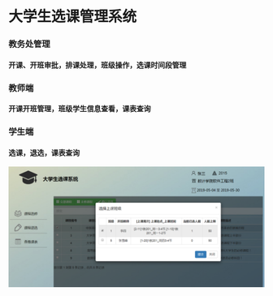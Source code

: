 # 大学生选课管理系统
### 教务处管理
#### 开课、开班审批，排课处理，班级操作，选课时间段管理
### 教师端
#### 开课开班管理，班级学生信息查看，课表查询
### 学生端
#### 选课，退选，课表查询

![学生选课及选班](https://github.com/yantao1995/PictureReference/blob/master/CourseSelectionSystem/%E5%AD%A6%E7%94%9F%E9%80%89%E8%AF%BE%E5%8F%8A%E9%80%89%E7%8F%AD.png)
